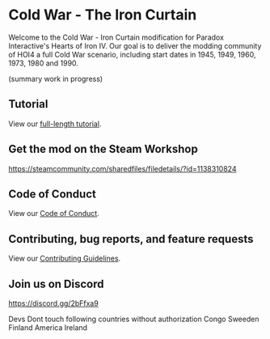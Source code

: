 # Cold War - The Iron Curtain
Welcome to the Cold War - Iron Curtain modification for Paradox Interactive's Hearts of Iron IV.
Our goal is to deliver the modding community of HOI4 a full Cold War scenario, including start dates in 1945, 1949, 1960, 1973, 1980 and 1990. 

(summary work in progress)

## Tutorial
View our [full-length tutorial](./tutorial.md).

## Get the mod on the Steam Workshop
https://steamcommunity.com/sharedfiles/filedetails/?id=1138310824

## Code of Conduct
View our [Code of Conduct](./CODE_OF_CONDUCT.md).

## Contributing, bug reports, and feature requests
View our [Contributing Guidelines](./CONTRIBUTING.md).

## Join us on Discord
https://discord.gg/2bFfxa9

Devs
Dont touch following countries without authorization
Congo
Sweeden
Finland
America
Ireland

